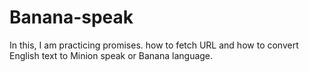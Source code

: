 # Banana-speak
  In this, I am practicing promises. how to fetch URL and how to convert English text to Minion speak or Banana language.
